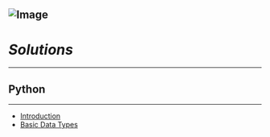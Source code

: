 ![Image](https://blog.hackerrank.com/wp-content/uploads/2018/03/HR-Logo-Main.png)
---
# *Solutions*
---
## Python
---
* [Introduction](https://github.com/SachinHR/Hackerrank_Solution/blob/master/Python/Introduction.py)
* [Basic Data Types](https://github.com/SachinHR/Hackerrank_Solution/blob/master/Python/Basic_Data_Types.py)
